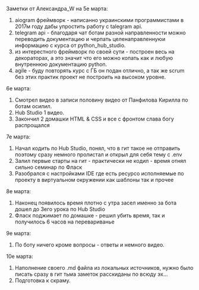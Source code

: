 Заметки от Александра_W на 5е марта:
1. aiogram фреймворк - написанно украинскими программистами в 2017м году дабы упростить работу с talegram api.
2. telegram api - благодаря чат ботам разной направленности можно переводить документацию и черпать целенаправленнуюи информацию с курса от python_hub_studio.
3. из интерестного фреймворк по своей сути - построен весь на декораторах, а это значит что его можно копать как и любую внутреннюю документацию python.
4. agile - буду повторять курс с ГБ он подан отлично, а так же scrum без этих практик проект не построить на высоком уровне.

6е марта:
1. Смотрел видео в записи половину видео от Панфилова Кирилла по ботам осилил.
2. Hub Studio 1 видео.
3. Закончил 2 домашки HTML & CSS и все с фронтом слава богу распрощался

7е марта:
1. Начал кодить по Hub Studio, понял, что в гит такое не отправить поэтому сразу немного пролистал и открыл для себя тему с .env
2. Залил первые старты на гит - практически не кодил - время отнял сильно семинар по Фласк
3. Разобрался с настройками IDE где есть ресурсо исполняемые по проекту в виртуальном окружении как шаблоны так и прочее

8е марта:
1. Наконец появилось время плотно с утра засел именно за бота дошел до 3его урока по Hub Studio
2. Фласк поджимает по домашке - решил убить время, так и получилось 6 часов на перевариванье

9е марта:
1. По боту ничего кроме вопросы - ответы и немного видео.

10е марта:
1. Наполнение своего .md файла из локальных источников, нужно было писать сразу в гит тьма заметок расскиданы по всюду эх...
2. Подготовка к скраму.
